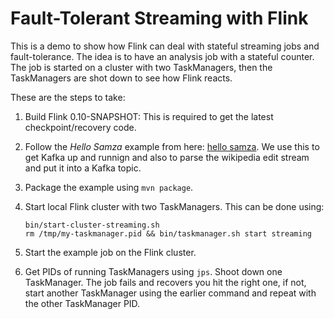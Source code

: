 # Fault-Tolerant Streaming with Flink

This is a demo to show how Flink can deal with stateful streaming jobs and
fault-tolerance. The idea is to have an analysis job with a stateful counter.
The job is started on a cluster with two TaskManagers, then the TaskManagers
are shot down to see how Flink reacts.

These are the steps to take:

 1. Build Flink 0.10-SNAPSHOT: This is required to get the latest
    checkpoint/recovery code.

 2. Follow the *Hello Samza* example from here:
   [hello samza](http://samza.apache.org/startup/hello-samza/0.9/).
    We use this to get
    Kafka up and runnign and also to parse the wikipedia edit stream and
    put it into a Kafka topic.

 3. Package the example using `mvn package`.

 4. Start local Flink cluster with two TaskManagers. This can be done using:

    ```
    bin/start-cluster-streaming.sh
    rm /tmp/my-taskmanager.pid && bin/taskmanager.sh start streaming
    ```

 5. Start the example job on the Flink cluster.

 6. Get PIDs of running TaskManagers using `jps`. Shoot down one TaskManager.
    The job fails and recovers you hit the right one, if not, start another
    TaskManager using the earlier command and repeat with the other TaskManager
    PID.
